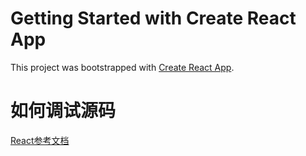 # Getting Started with Create React App

This project was bootstrapped with [Create React App](https://github.com/facebook/create-react-app).

# 如何调试源码

[React参考文档](https://juejin.cn/post/7168821587251036167#heading-10)